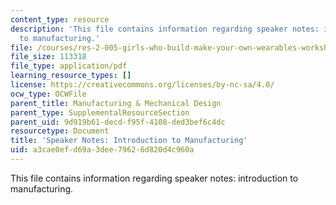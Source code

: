 ```yaml
---
content_type: resource
description: 'This file contains information regarding speaker notes: introduction
  to manufacturing.'
file: /courses/res-2-005-girls-who-build-make-your-own-wearables-workshop-spring-2015/a3cae0efd69a3dee79626d820d4c960a_MITRES_2_005S15_IntSpeaker.pdf
file_size: 113318
file_type: application/pdf
learning_resource_types: []
license: https://creativecommons.org/licenses/by-nc-sa/4.0/
ocw_type: OCWFile
parent_title: Manufacturing & Mechanical Design
parent_type: SupplementalResourceSection
parent_uid: 9d919b61-decd-f95f-4108-ded3bef6c4dc
resourcetype: Document
title: 'Speaker Notes: Introduction to Manufacturing'
uid: a3cae0ef-d69a-3dee-7962-6d820d4c960a
---
```

This file contains information regarding speaker notes: introduction to manufacturing.